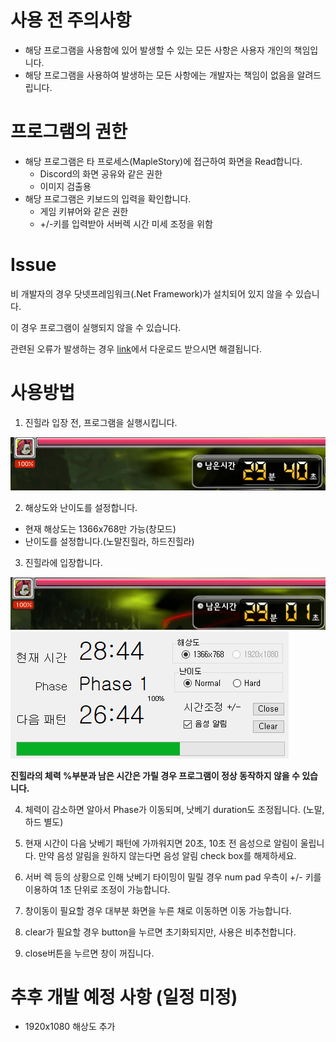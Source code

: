 # 사용 전 주의사항
- 해당 프로그램을 사용함에 있어 발생할 수 있는 모든 사항은 사용자 개인의 책임입니다.
- 해당 프로그램을 사용하여 발생하는 모든 사항에는 개발자는 책임이 없음을 알려드립니다.

# 프로그램의 권한
- 해당 프로그램은 타 프로세스(MapleStory)에 접근하여 화면을 Read합니다. 
    - Discord의 화면 공유와 같은 권한
    - 이미지 검출용
- 해당 프로그램은 키보드의 입력을 확인합니다.
    - 게임 키뷰어와 같은 권한
    - +/-키를 입력받아 서버렉 시간 미세 조정을 위함

# Issue
비 개발자의 경우 닷넷프레임워크(.Net Framework)가 설치되어 있지 않을 수 있습니다.

이 경우 프로그램이 실행되지 않을 수 있습니다.

관련된 오류가 발생하는 경우 [link](https://dotnet.microsoft.com/ko-kr/download/dotnet-framework/net472)에서 다운로드 받으시면 해결됩니다.

# 사용방법
1. 진힐라 입장 전, 프로그램을 실행시킵니다.

![이미지](img/image.png)

2. 해상도와 난이도를 설정합니다.
- 현재 해상도는 1366x768만 가능(창모드)
- 난이도를 설정합니다.(노말진힐라, 하드진힐라)

3. 진힐라에 입장합니다.

![Alt text](img/image-1.png)
![Alt text](img/image-2.png)

**진힐라의 체력 %부분과 남은 시간은 가릴 경우 프로그램이 정상 동작하지 않을 수 있습니다.**

4. 체력이 감소하면 알아서 Phase가 이동되며, 낫베기 duration도 조정됩니다. (노말, 하드 별도)

5. 현재 시간이 다음 낫베기 패턴에 가까워지면 20초, 10초 전 음성으로 알림이 울립니다.
만약 음성 알림을 원하지 않는다면 음성 알림 check box를 해제하세요.

6. 서버 렉 등의 상황으로 인해 낫베기 타이밍이 밀릴 경우 num pad 우측이 +/- 키를 이용하여 1초 단위로 조정이 가능합니다.

7. 창이동이 필요할 경우 대부분 화면을 누른 채로 이동하면 이동 가능합니다.

8. clear가 필요할 경우 button을 누르면 초기화되지만, 사용은 비추천합니다.

9. close버튼을 누르면 창이 꺼집니다.

# 추후 개발 예정 사항 (일정 미정)
- 1920x1080 해상도 추가